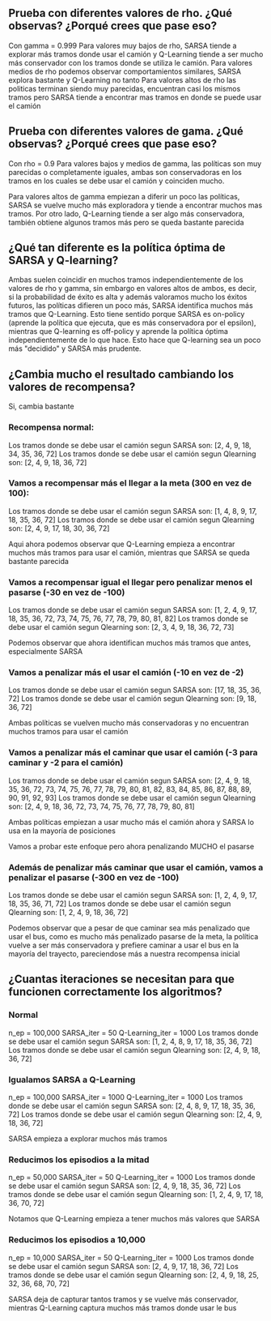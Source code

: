 ## Prueba con diferentes valores de rho. ¿Qué observas? ¿Porqué crees que pase eso?
Con gamma = 0.999
Para valores muy bajos de rho, SARSA tiende a explorar más tramos donde usar el camión y Q-Learning tiende a ser mucho más conservador con los tramos donde se utiliza le camión.
Para valores medios de rho podemos observar comportamientos similares, SARSA explora bastante y Q-Learning no tanto
Para valores altos de rho las politicas terminan siendo muy parecidas, encuentran casi los mismos tramos pero SARSA tiende a encontrar mas tramos en donde se puede usar el camión

## Prueba con diferentes valores de gama. ¿Qué observas? ¿Porqué crees que pase eso?
Con rho = 0.9
Para valores bajos y medios de gamma, las políticas son muy parecidas o completamente iguales, ambas son conservadoras en los
tramos en los cuales se debe usar el camión y coinciden mucho.

Para valores altos de gamma empiezan a diferir un poco las políticas, SARSA se vuelve mucho más exploradora
y tiende a encontrar muchos mas tramos. Por otro lado, Q-Learning tiende a ser algo más conservadora,
también obtiene algunos tramos más pero se queda bastante parecida

## ¿Qué tan diferente es la política óptima de SARSA y Q-learning?
Ambas suelen coincidir en muchos tramos independientemente de los valores de rho y gamma, sin embargo en valores
altos de ambos, es decir, si la probabilidad de éxito es alta y además valoramos mucho los éxitos futuros,
las políticas difieren un poco más, SARSA identifica muchos más tramos que Q-Learning. 
Esto tiene sentido porque SARSA es on-policy (aprende la política que ejecuta, que es más conservadora por el epsilon), 
mientras que Q-learning es off-policy y aprende la política óptima independientemente de lo que hace.
Esto hace que Q-learning sea un poco más "decidido" y SARSA más prudente.

## ¿Cambia mucho el resultado cambiando los valores de recompensa?
Si, cambia bastante
### Recompensa normal:

Los tramos donde se debe usar el camión segun SARSA son:
[2, 4, 9, 18, 34, 35, 36, 72]
Los tramos donde se debe usar el camión segun Qlearning son:
[2, 4, 9, 18, 36, 72]

### Vamos a recompensar más el llegar a la meta (300 en vez de 100):
Los tramos donde se debe usar el camión segun SARSA son:
[1, 4, 8, 9, 17, 18, 35, 36, 72]
Los tramos donde se debe usar el camión segun Qlearning son:
[2, 4, 9, 17, 18, 30, 36, 72]

Aqui ahora podemos observar que Q-Learning empieza a encontrar muchos más tramos para usar el camión, mientras
que SARSA se queda bastante parecida

### Vamos a recompensar igual el llegar pero penalizar menos el pasarse (-30 en vez de -100)

Los tramos donde se debe usar el camión segun SARSA son:
[1, 2, 4, 9, 17, 18, 35, 36, 72, 73, 74, 75, 76, 77, 78, 79, 80, 81, 82]
Los tramos donde se debe usar el camión segun Qlearning son:
[2, 3, 4, 9, 18, 36, 72, 73]

Podemos observar que ahora identifican muchos más tramos que antes, especialmente SARSA

### Vamos a penalizar más el usar el camión (-10 en vez de -2)

Los tramos donde se debe usar el camión segun SARSA son:
[17, 18, 35, 36, 72]
Los tramos donde se debe usar el camión segun Qlearning son:
[9, 18, 36, 72]

Ambas políticas se vuelven mucho más conservadoras y no encuentran muchos tramos para usar el camión 

### Vamos a penalizar más el caminar que usar el camión (-3 para caminar y -2 para el camión)

Los tramos donde se debe usar el camión segun SARSA son:
[2, 4, 9, 18, 35, 36, 72, 73, 74, 75, 76, 77, 78, 79, 80, 81, 82, 83, 84, 85, 86, 87, 88, 89, 90, 91, 92, 93]
Los tramos donde se debe usar el camión segun Qlearning son:
[2, 4, 9, 18, 36, 72, 73, 74, 75, 76, 77, 78, 79, 80, 81]

Ambas políticas empiezan a usar mucho más el camión ahora y SARSA lo usa en la mayoría de posiciones

Vamos a probar este enfoque pero ahora penalizando MUCHO el pasarse

### Además de penalizar más caminar que usar el camión, vamos a penalizar el pasarse (-300 en vez de -100)

Los tramos donde se debe usar el camión segun SARSA son:
[1, 2, 4, 9, 17, 18, 35, 36, 71, 72]
Los tramos donde se debe usar el camión segun Qlearning son:
[1, 2, 4, 9, 18, 36, 72]

Podemos observar que a pesar de que caminar sea más penalizado que usar el bus, como es mucho más penalizado
pasarse de la meta, la política vuelve a ser más conservadora y prefiere caminar a usar el bus en la mayoría del 
trayecto, pareciendose más a nuestra recompensa inicial

## ¿Cuantas iteraciones se necesitan para que funcionen correctamente los algoritmos?
### Normal
n_ep = 100,000
SARSA_iter = 50
Q-Learning_iter = 1000
Los tramos donde se debe usar el camión segun SARSA son:
[1, 2, 4, 8, 9, 17, 18, 35, 36, 72]
Los tramos donde se debe usar el camión segun Qlearning son:
[2, 4, 9, 18, 36, 72]

### Igualamos SARSA a Q-Learning
n_ep = 100,000
SARSA_iter = 1000
Q-Learning_iter = 1000
Los tramos donde se debe usar el camión segun SARSA son:
[2, 4, 8, 9, 17, 18, 35, 36, 72]
Los tramos donde se debe usar el camión segun Qlearning son:
[2, 4, 9, 18, 36, 72]

SARSA empieza a explorar muchos más tramos

### Reducimos los episodios a la mitad
n_ep = 50,000
SARSA_iter = 50
Q-Learning_iter = 1000
Los tramos donde se debe usar el camión segun SARSA son:
[2, 4, 9, 18, 35, 36, 72]
Los tramos donde se debe usar el camión segun Qlearning son:
[1, 2, 4, 9, 17, 18, 36, 70, 72]

Notamos que Q-Learning empieza a tener muchos más valores que SARSA 

### Reducimos los episodios a 10,000
n_ep = 10,000
SARSA_iter = 50
Q-Learning_iter = 1000
Los tramos donde se debe usar el camión segun SARSA son:
[2, 4, 9, 17, 18, 36, 72]
Los tramos donde se debe usar el camión segun Qlearning son:
[2, 4, 9, 18, 25, 32, 36, 68, 70, 72]

SARSA deja de capturar tantos tramos y se vuelve más conservador, mientras Q-Learning captura muchos más 
tramos donde usar le bus

